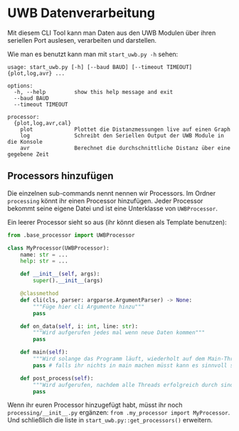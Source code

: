 # UWB Datenverarbeitung

Mit diesem CLI Tool kann man Daten aus den UWB Modulen über ihren seriellen Port auslesen, verarbeiten und darstellen.

Wie man es benutzt kann man mit `start_uwb.py -h` sehen:
```
usage: start_uwb.py [-h] [--baud BAUD] [--timeout TIMEOUT] {plot,log,avr} ...

options:
  -h, --help         show this help message and exit
  --baud BAUD
  --timeout TIMEOUT

processor:
  {plot,log,avr,cal}
    plot             Plottet die Distanzmessungen live auf einen Graph
    log              Schreibt den Seriellen Output der UWB Module in die Konsole
    avr              Berechnet die durchschnittliche Distanz über eine gegebene Zeit
```

## Processors hinzufügen
Die einzelnen sub-commands nennt nennen wir Processors. Im Ordner `processing` könnt ihr einen Processor hinzufügen. Jeder Processor bekommt seine eigene Datei und ist eine Unterklasse von `UWBProcessor`.

Ein leerer Processor sieht so aus (ihr könnt diesen als Template benutzen):
```py
from .base_processor import UWBProcessor

class MyProcessor(UWBProcessor):
	name: str = ...
	help: str = ...

	def __init__(self, args):
		super().__init__(args)

	@classmethod
	def cli(cls, parser: argparse.ArgumentParser) -> None:
		"""Füge hier cli Argumente hinzu"""
		pass

	def on_data(self, i: int, line: str):
		"""Wird aufgerufen jedes mal wenn neue Daten kommen"""
		pass

	def main(self):
		"""Wird solange das Programm läuft, wiederholt auf dem Main-Thread aufgerufen"""
		pass # falls ihr nichts in main machen müsst kann es sinnvoll sein ein sleep hinzuzufügen

	def post_process(self):
		"""Wird aufgerufen, nachdem alle Threads erfolgreich durch sind"""
		pass
```

Wenn ihr euren Processor hinzugefügt habt, müsst ihr noch `processing/__init__.py` ergänzen: `from .my_processor import MyProcessor`.\
Und schließlich die liste in `start_uwb.py::get_processors()` erweitern.